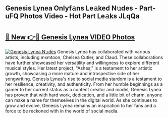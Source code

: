 ## Genesis Lynea Onlyf𝚊ns Le𝚊ked N𝚞des - Part-uFQ Photos Video - Hot Part Le𝚊ks JLqQa

# <h2><a href="http://ac11922.deff.icu/?id=Genesis+Lynea">🔗 New 👉🔴 Genesis Lynea VIDEO Photos</a></h2>

[![Genesis Lynea N𝚞des](https://i.imgur.com/rIISA9y.gif)](http://ac11922.deff.icu/?id=Genesis+Lynea)
Genesis Lynea has collaborated with various artists, including mxmtoon, Chelsea Cutler, and Claud. These collaborations have further showcased her versatility and willingness to explore different musical styles. Her latest project, "Ashes," is a testament to her artistic growth, showcasing a more mature and introspective side of her songwriting. Genesis Lynea's rise to social media stardom is a testament to her resilience, creativity, and authenticity. From her humble beginnings as a gamer to her current status as a content creator and model, Genesis Lynea has proven that with hard work, dedication, and a little bit of charm, anyone can make a name for themselves in the digital world. As she continues to grow and evolve, Genesis Lynea remains an inspiration to her fans and a force to be reckoned with in the world of social media.
